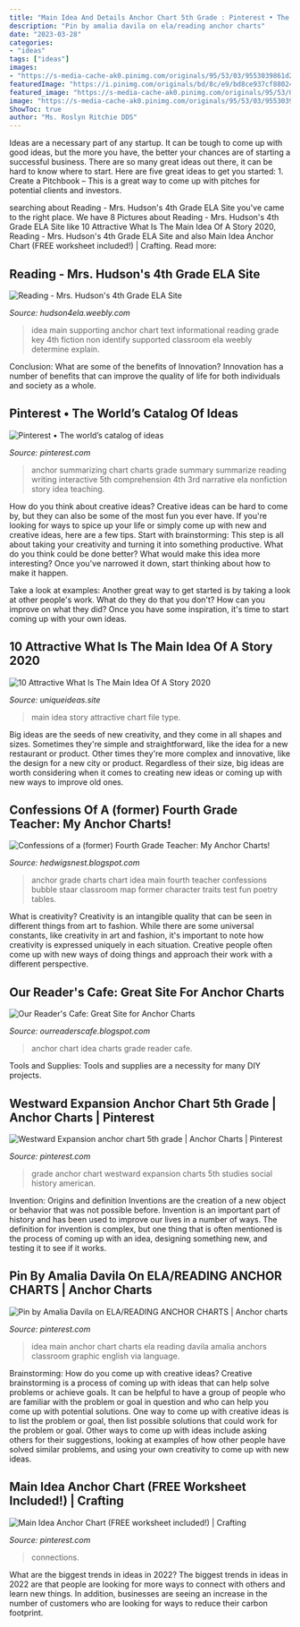 ```yaml
---
title: "Main Idea And Details Anchor Chart 5th Grade : Pinterest • The World’s Catalog Of Ideas"
description: "Pin by amalia davila on ela/reading anchor charts"
date: "2023-03-28"
categories:
- "ideas"
tags: ["ideas"]
images:
- "https://s-media-cache-ak0.pinimg.com/originals/95/53/03/9553039861d2fd5cfd6239cd119245e5.jpg"
featuredImage: "https://i.pinimg.com/originals/bd/8c/e9/bd8ce937cf88024f04c94545c6125991.jpg"
featured_image: "https://s-media-cache-ak0.pinimg.com/originals/95/53/03/9553039861d2fd5cfd6239cd119245e5.jpg"
image: "https://s-media-cache-ak0.pinimg.com/originals/95/53/03/9553039861d2fd5cfd6239cd119245e5.jpg"
ShowToc: true
author: "Ms. Roslyn Ritchie DDS"
---
```



Ideas are a necessary part of any startup. It can be tough to come up with good ideas, but the more you have, the better your chances are of starting a successful business. There are so many great ideas out there, it can be hard to know where to start. Here are five great ideas to get you started: 1. Create a Pitchbook – This is a great way to come up with pitches for potential clients and investors.

	

		
searching about Reading - Mrs. Hudson&#039;s 4th Grade ELA Site you've came to the right place. We have 8 Pictures about Reading - Mrs. Hudson&#039;s 4th Grade ELA Site like 10 Attractive What Is The Main Idea Of A Story 2020, Reading - Mrs. Hudson&#039;s 4th Grade ELA Site and also Main Idea Anchor Chart (FREE worksheet included!) | Crafting. Read more:
		
    
## Reading - Mrs. Hudson&#039;s 4th Grade ELA Site

<img loading=lazy src="https://hudson4ela.weebly.com/uploads/2/5/2/1/25216923/513499.jpg" onerror="this.onerror=null;this.src='https://tse1.mm.bing.net/th?id=OIP.i_o2WPFhNjrkJAsMdUtbcgAAAA&amp;pid=15.1';" alt="Reading - Mrs. Hudson&#039;s 4th Grade ELA Site">

_Source: hudson4ela.weebly.com_

>idea main supporting anchor chart text informational reading grade key 4th fiction non identify supported classroom ela weebly determine explain. 

	

Conclusion: What are some of the benefits of Innovation?
Innovation has a number of benefits that can improve the quality of life for both individuals and society as a whole.

    
## Pinterest • The World’s Catalog Of Ideas

<img loading=lazy src="https://s-media-cache-ak0.pinimg.com/736x/35/ca/53/35ca53ba7264d89807711241839ce6fc.jpg" onerror="this.onerror=null;this.src='https://tse4.mm.bing.net/th?id=OIP.EiwfFoQZ_ivj76la9_v5pgHaJ3&amp;pid=15.1';" alt="Pinterest • The world’s catalog of ideas">

_Source: pinterest.com_

>anchor summarizing chart charts grade summary summarize reading writing interactive 5th comprehension 4th 3rd narrative ela nonfiction story idea teaching. 

	

How do you think about creative ideas?
Creative ideas can be hard to come by, but they can also be some of the most fun you ever have. If you're looking for ways to spice up your life or simply come up with new and creative ideas, here are a few tips. 
Start with brainstorming: This step is all about taking your creativity and turning it into something productive. What do you think could be done better? What would make this idea more interesting? Once you've narrowed it down, start thinking about how to make it happen. 

Take a look at examples: Another great way to get started is by taking a look at other people's work. What do they do that you don't? How can you improve on what they did? Once you have some inspiration, it's time to start coming up with your own ideas.

    
## 10 Attractive What Is The Main Idea Of A Story 2020

<img loading=lazy src="https://www.uniqueideas.site/wp-content/uploads/main-idea-anchor-charts-chart-and-school-6.jpg" onerror="this.onerror=null;this.src='https://tse2.mm.bing.net/th?id=OIP.uBsgPOZ9DSUXNQs-NQDoBAHaI7&amp;pid=15.1';" alt="10 Attractive What Is The Main Idea Of A Story 2020">

_Source: uniqueideas.site_

>main idea story attractive chart file type. 

	

Big ideas are the seeds of new creativity, and they come in all shapes and sizes. Sometimes they're simple and straightforward, like the idea for a new restaurant or product. Other times they're more complex and innovative, like the design for a new city or product. Regardless of their size, big ideas are worth considering when it comes to creating new ideas or coming up with new ways to improve old ones.

    
## Confessions Of A (former) Fourth Grade Teacher: My Anchor Charts!

<img loading=lazy src="https://3.bp.blogspot.com/-ELshclSMZP0/T49nNKET2MI/AAAAAAAAAaI/dtIESoK_lCQ/s1600/classroom+010.JPG" onerror="this.onerror=null;this.src='https://tse4.mm.bing.net/th?id=OIP.Qc9m4LIft8NuXALwQY_aKQHaJ6&amp;pid=15.1';" alt="Confessions of a (former) Fourth Grade Teacher: My Anchor Charts!">

_Source: hedwigsnest.blogspot.com_

>anchor grade charts chart idea main fourth teacher confessions bubble staar classroom map former character traits test fun poetry tables. 

	

What is creativity?
Creativity is an intangible quality that can be seen in different things from art to fashion. While there are some universal constants, like creativity in art and fashion, it's important to note how creativity is expressed uniquely in each situation. Creative people often come up with new ways of doing things and approach their work with a different perspective.

    
## Our Reader&#039;s Cafe: Great Site For Anchor Charts

<img loading=lazy src="https://4.bp.blogspot.com/-nz9Nsn_2Mnc/Tz_tgti8xLI/AAAAAAAAAkc/c8CpqYk3lDo/s1600/photo+1+(7).jpg" onerror="this.onerror=null;this.src='https://tse4.mm.bing.net/th?id=OIP.S1CGFg5CIHKRnQQh1MA89AHaJ4&amp;pid=15.1';" alt="Our Reader&#039;s Cafe: Great Site for Anchor Charts">

_Source: ourreaderscafe.blogspot.com_

>anchor chart idea charts grade reader cafe. 

	

Tools and Supplies:
Tools and supplies are a necessity for many DIY projects.

    
## Westward Expansion Anchor Chart 5th Grade | Anchor Charts | Pinterest

<img loading=lazy src="https://s-media-cache-ak0.pinimg.com/originals/95/53/03/9553039861d2fd5cfd6239cd119245e5.jpg" onerror="this.onerror=null;this.src='https://tse1.mm.bing.net/th?id=OIP.cXnWnPhHvKDx2OtfFPlAawHaJ4&amp;pid=15.1';" alt="Westward Expansion anchor chart 5th grade | Anchor Charts | Pinterest">

_Source: pinterest.com_

>grade anchor chart westward expansion charts 5th studies social history american. 

	

Invention: Origins and definition
Inventions are the creation of a new object or behavior that was not possible before. Invention is an important part of history and has been used to improve our lives in a number of ways. The definition for invention is complex, but one thing that is often mentioned is the process of coming up with an idea, designing something new, and testing it to see if it works.

    
## Pin By Amalia Davila On ELA/READING ANCHOR CHARTS | Anchor Charts

<img loading=lazy src="https://i.pinimg.com/736x/b3/8a/0e/b38a0ef401758e513107af07f1676800--main-idea-anchors.jpg" onerror="this.onerror=null;this.src='https://tse2.mm.bing.net/th?id=OIP.B8Oj1kqkgZ1PcaCPvQoHiwHaJ3&amp;pid=15.1';" alt="Pin by Amalia Davila on ELA/READING ANCHOR CHARTS | Anchor charts">

_Source: pinterest.com_

>idea main anchor chart charts ela reading davila amalia anchors classroom graphic english via language. 

	

Brainstorming: How do you come up with creative ideas?
Creative brainstorming is a process of coming up with ideas that can help solve problems or achieve goals. It can be helpful to have a group of people who are familiar with the problem or goal in question and who can help you come up with potential solutions. One way to come up with creative ideas is to list the problem or goal, then list possible solutions that could work for the problem or goal. Other ways to come up with ideas include asking others for their suggestions, looking at examples of how other people have solved similar problems, and using your own creativity to come up with new ideas.

    
## Main Idea Anchor Chart (FREE Worksheet Included!) | Crafting

<img loading=lazy src="https://i.pinimg.com/originals/bd/8c/e9/bd8ce937cf88024f04c94545c6125991.jpg" onerror="this.onerror=null;this.src='https://tse2.mm.bing.net/th?id=OIP.YTBbSkqeWVg5Y6iL5nn4iAHaJ4&amp;pid=15.1';" alt="Main Idea Anchor Chart (FREE worksheet included!) | Crafting">

_Source: pinterest.com_

>connections. 

	

What are the biggest trends in ideas in 2022?
The biggest trends in ideas in 2022 are that people are looking for more ways to connect with others and learn new things. In addition, businesses are seeing an increase in the number of customers who are looking for ways to reduce their carbon footprint.

